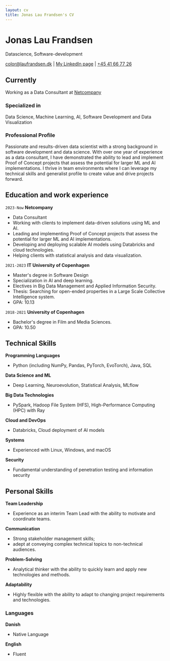 ```yaml
---
layout: cv
title: Jonas Lau Frandsen's CV
---
```

# Jonas Lau Frandsen
Datascience, Software-development
<div id="webaddress">
<a href="mailto:color@laufrandsen.dk">color@laufrandsen.dk</a>
| <a href="https://www.linkedin.com/in/laufrandsen">My LinkedIn page</a> | <a href="tel:+4541667726">+45 41 66 77 26</a>
</div>


## Currently

Working as a Data Consultant at [Netcompany](https://netcompany.com/)

### Specialized in

Data Science, Machine Learning, AI, Software Development and Data Visualization

### Professional Profile

Passionate and results-driven data scientist with a strong background in software development and data science. With over one year of experience as a data consultant, I have demonstrated the ability to lead and implement Proof of Concept projects that assess the potential for larger ML and AI implementations. I thrive in team environments where I can leverage my technical skills and generalist profile to create value and drive projects forward.

## Education and work experience


`2023-Now`
__Netcompany__
- Data Consultant
- Working with clients to implement data-driven solutions using ML and AI.
- Leading and implementing Proof of Concept projects that assess the potential for larger ML and AI implementations.
- Developing and deploying scalable AI models using Databricks and cloud technologies.
- Helping clients with statistical analysis and data visualization.

`2021-2023`
__IT University of Copenhagen__ 
- Master's degree in Software Design
- Specialization in AI and deep learning.
- Electives in Big Data Management and Applied Information Security.
- Thesis: Searching for open-ended properties in a Large Scale Collective Intelligence system.
- GPA: 10.13

`2018-2021`
__University of Copenhagen__ 

- Bachelor's degree in Film and Media Sciences.
- GPA: 10.50

## Technical Skills

__Programming Languages__ 
- Python (including NumPy, Pandas, PyTorch, EvoTorch), Java, SQL

__Data Science and ML__ 
- Deep Learning, Neuroevolution, Statistical Analysis, MLflow

__Big Data Technologies__ 
- PySpark, Hadoop File System (HFS), High-Performance Computing (HPC) with Ray

__Cloud and DevOps__ 
- Databricks, Cloud deployment of AI models

__Systems__ 
- Experienced with Linux, Windows, and macOS

__Security__ 
- Fundamental understanding of penetration testing and information security

## Personal Skills

__Team Leadership__ 
- Experience as an interim Team Lead with the ability to motivate and coordinate teams.

__Communication__ 
- Strong stakeholder management skills; 
- adept at conveying complex technical topics to non-technical audiences.

__Problem-Solving__ 
- Analytical thinker with the ability to quickly learn and apply new technologies and methods.

__Adaptability__ 
- Highly flexible with the ability to adapt to changing project requirements and technologies.

### Languages

__Danish__ 
- Native Language

__English__ 
- Fluent




